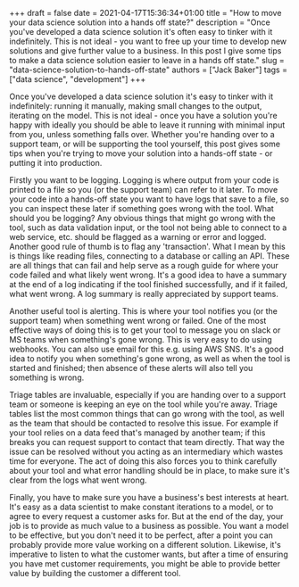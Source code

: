 +++ 
draft = false
date = 2021-04-17T15:36:34+01:00
title = "How to move your data science solution into a hands off state?"
description = "Once you've developed a data science solution it's often easy to tinker with it indefinitely. This is not ideal - you want to free up your time to develop new solutions and give further value to a business. In this post I give some tips to make a data science solution easier to leave in a hands off state."
slug = "data-science-solution-to-hands-off-state"
authors = ["Jack Baker"]
tags = ["data science", "development"]
+++

Once you've developed a data science solution it's easy to tinker with it indefinitely: running it manually, making small changes to the output, iterating on the model. This is not ideal - once you have a solution you're happy with ideally you should be able to leave it running with minimal input from you, unless something falls over. Whether you're handing over to a support team, or will be supporting the tool yourself, this post gives some tips when you're trying to move your solution into a hands-off state - or putting it into production.

Firstly you want to be logging. Logging is where output from your code is printed to a file so you (or the support team) can refer to it later. To move your code into a hands-off state you want to have logs that save to a file, so you can inspect these later if something goes wrong with the tool. What should you be logging? Any obvious things that might go wrong with the tool, such as data validation input, or the tool not being able to connect to a web service, etc. should be flagged as a warning or error and logged. Another good rule of thumb is to flag any 'transaction'. What I mean by this is things like reading files, connecting to a database or calling an API. These are all things that can fail and help serve as a rough guide for where your code failed and what likely went wrong. It's a good idea to have a summary at the end of a log indicating if the tool finished successfully, and if it failed, what went wrong. A log summary is really appreciated by support teams.

Another useful tool is alerting. This is where your tool notifies you (or the support team) when something went wrong or failed. One of the most effective ways of doing this is to get your tool to message you on slack or MS teams when something's gone wrong. This is very easy to do using webhooks. You can also use email for this e.g. using AWS SNS. It's a good idea to notify you when something's gone wrong, as well as when the tool is started and finished; then absence of these alerts will also tell you something is wrong.

Triage tables are invaluable, especially if you are handing over to a support team or someone is keeping an eye on the tool while you're away. Triage tables list the most common things that can go wrong with the tool, as well as the team that should be contacted to resolve this issue. For example if your tool relies on a data feed that's managed by another team; if this breaks you can request support to contact that team directly. That way the issue can be resolved without you acting as an intermediary which wastes time for everyone. The act of doing this also forces you to think carefully about your tool and what error handling should be in place, to make sure it's clear from the logs what went wrong.

Finally, you have to make sure you have a business's best interests at heart. It's easy as a data scientist to make constant iterations to a model, or to agree to every request a customer asks for. But at the end of the day, your job is to provide as much value to a business as possible. You want a model to be effective, but you don't need it to be perfect, after a point you can probably provide more value working on a different solution. Likewise, it's imperative to listen to what the customer wants, but after a time of ensuring you have met customer requirements, you might be able to provide better value by building the customer a different tool.